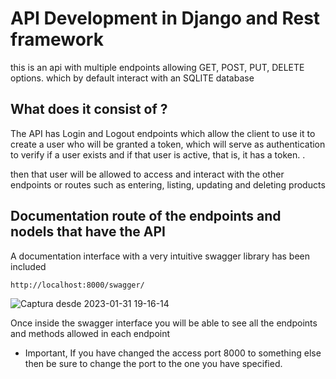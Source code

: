 # API Development in Django and Rest framework
this is an api with multiple endpoints allowing GET, POST, PUT, DELETE options.
which by default interact with an SQLITE database

## What does it consist of ?
The API has Login and Logout endpoints which allow the client to use it to create a user who will be granted a token, which will serve as authentication to verify if a user exists and if that user is active, that is, it has a token. .

then that user will be allowed to access and interact with the other endpoints or routes such as entering, listing, updating and deleting products

## Documentation route of the endpoints and nodels that have the API
A documentation interface with a very intuitive swagger library has been included

```zsh
http://localhost:8000/swagger/
```
![Captura desde 2023-01-31 19-16-14](https://user-images.githubusercontent.com/105228140/215913770-1111cdf3-0268-45f3-96d9-47b3d6151f43.png)

Once inside the swagger interface you will be able to see all the endpoints and methods allowed in each endpoint

- Important, 
If you have changed the access port 8000 to something else then be sure to change the port to the one you have specified.
